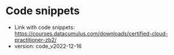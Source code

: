 # Code snippets

- Link with code snippets: https://courses.datacumulus.com/downloads/certified-cloud-practitioner-zb2/
- version: code_v2022-12-16
